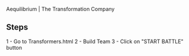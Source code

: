Aequilibrium | The Transformation Company

Steps
-----
1 - Go to Transformers.html
2 - Build Team
3 - Click on "START BATTLE" button
